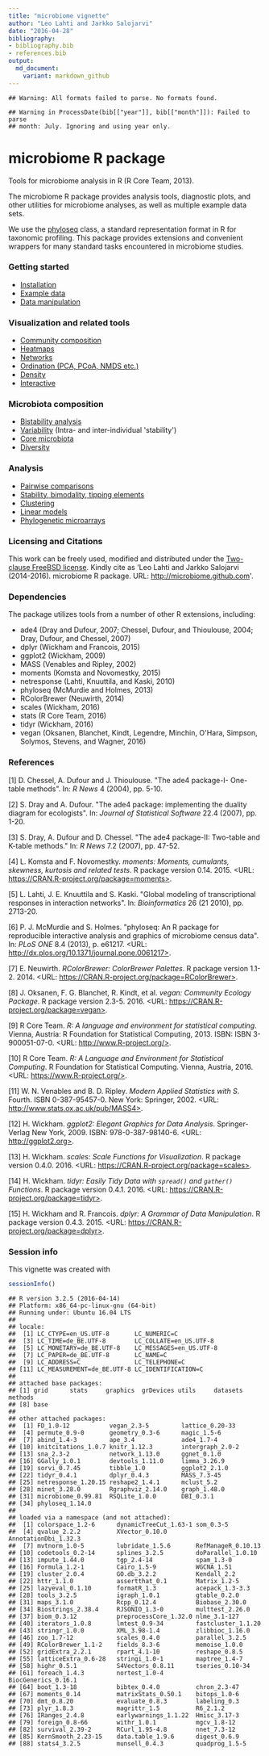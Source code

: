 ```yaml
---
title: "microbiome vignette"
author: "Leo Lahti and Jarkko Salojarvi"
date: "2016-04-28"
bibliography: 
- bibliography.bib
- references.bib
output: 
  md_document:
    variant: markdown_github
---
```

<!--
  %\VignetteEngine{knitr::rmarkdown}
  %\VignetteIndexEntry{microbiome tutorial}
  %\usepackage[utf8]{inputenc}
-->


```
## Warning: All formats failed to parse. No formats found.
```

```
## Warning in ProcessDate(bib[["year"]], bib[["month"]]): Failed to parse
## month: July. Ignoring and using year only.
```


microbiome R package
===========

Tools for microbiome analysis in R (R Core Team, 2013).

The microbiome R package provides analysis tools, diagnostic plots,
and other utilities for microbiome analyses, as well as multiple
example data sets.

We use the [phyloseq](http://joey711.github.io/phyloseq/import-data)
class, a standard representation format in R for taxonomic
profiling. This package provides extensions and convenient wrappers
for many standard tasks encountered in microbiome studies. 


### Getting started

* [Installation](Template.md) 
* [Example data](Data.md)
* [Data manipulation](Preprocessing.md)


### Visualization and related tools

* [Community composition](Composition.md)
* [Heatmaps](Heatmap.md)
* [Networks](Networks.md)
* [Ordination (PCA, PCoA, NMDS etc.)](Ordination.md)
* [Density](Density.md)
* [Interactive](Interactive.md)


### Microbiota composition

* [Bistability analysis](Stability.md)
* [Variability](Variability.md) (Intra- and inter-individual 'stability')
* [Core microbiota](Core.md)
* [Diversity](Diversity.md)


### Analysis

* [Pairwise comparisons](Comparisons.md)
* [Stability, bimodality, tipping elements](Stability.md)
* [Clustering](Clustering.md)
* [Linear models](limma.md)
* [Phylogenetic microarrays](HITChip.Rmd)


### Licensing and Citations

This work can be freely used, modified and distributed under the
[Two-clause FreeBSD
license](http://en.wikipedia.org/wiki/BSD\_licenses). Kindly cite as
'Leo Lahti and Jarkko Salojarvi (2014-2016). microbiome R
package. URL: http://microbiome.github.com'.


### Dependencies

The package utilizes tools from a number of other R extensions,
including:

 * ade4 (Dray and Dufour, 2007; Chessel, Dufour, and Thioulouse, 2004; Dray, Dufour, and Chessel, 2007)
 * dplyr (Wickham and Francois, 2015)  
 * ggplot2 (Wickham, 2009)
 * MASS (Venables and Ripley, 2002)
 * moments (Komsta and Novomestky, 2015)
 * netresponse (Lahti, Knuuttila, and Kaski, 2010) 
 * phyloseq (McMurdie and Holmes, 2013)
 * RColorBrewer (Neuwirth, 2014)
 * scales (Wickham, 2016)
 * stats (R Core Team, 2016)
 * tidyr (Wickham, 2016)
 * vegan (Oksanen, Blanchet, Kindt, Legendre, Minchin, O'Hara, Simpson, Solymos, Stevens, and Wagner, 2016)


### References



[1] D. Chessel, A. Dufour and J. Thioulouse. "The ade4 package-I-
One-table methods". In: _R News_ 4 (2004), pp. 5-10.

[2] S. Dray and A. Dufour. "The ade4 package: implementing the
duality diagram for ecologists". In: _Journal of Statistical
Software_ 22.4 (2007), pp. 1-20.

[3] S. Dray, A. Dufour and D. Chessel. "The ade4 package-II:
Two-table and K-table methods." In: _R News_ 7.2 (2007), pp.
47-52.

[4] L. Komsta and F. Novomestky. _moments: Moments, cumulants,
skewness, kurtosis and related tests_. R package version 0.14.
2015. <URL: https://CRAN.R-project.org/package=moments>.

[5] L. Lahti, J. E. Knuuttila and S. Kaski. "Global modeling of
transcriptional responses in interaction networks". In:
_Bioinformatics_ 26 (21 2010), pp. 2713-20.

[6] P. J. McMurdie and S. Holmes. "phyloseq: An R package for
reproducible interactive analysis and graphics of microbiome
census data". In: _PLoS ONE_ 8.4 (2013), p. e61217. <URL:
http://dx.plos.org/10.1371/journal.pone.0061217>.

[7] E. Neuwirth. _RColorBrewer: ColorBrewer Palettes_. R package
version 1.1-2. 2014. <URL:
https://CRAN.R-project.org/package=RColorBrewer>.

[8] J. Oksanen, F. G. Blanchet, R. Kindt, et al. _vegan: Community
Ecology Package_. R package version 2.3-5. 2016. <URL:
https://CRAN.R-project.org/package=vegan>.

[9] R Core Team. _R: A language and environment for statistical
computing_. Vienna, Austria: R Foundation for Statistical
Computing, 2013. ISBN: ISBN 3-900051-07-0. <URL:
http://www.R-project.org/>.

[10] R Core Team. _R: A Language and Environment for Statistical
Computing_. R Foundation for Statistical Computing. Vienna,
Austria, 2016. <URL: https://www.R-project.org/>.

[11] W. N. Venables and B. D. Ripley. _Modern Applied Statistics
with S_. Fourth. ISBN 0-387-95457-0. New York: Springer, 2002.
<URL: http://www.stats.ox.ac.uk/pub/MASS4>.

[12] H. Wickham. _ggplot2: Elegant Graphics for Data Analysis_.
Springer-Verlag New York, 2009. ISBN: 978-0-387-98140-6. <URL:
http://ggplot2.org>.

[13] H. Wickham. _scales: Scale Functions for Visualization_. R
package version 0.4.0. 2016. <URL:
https://CRAN.R-project.org/package=scales>.

[14] H. Wickham. _tidyr: Easily Tidy Data with `spread()` and
`gather()` Functions_. R package version 0.4.1. 2016. <URL:
https://CRAN.R-project.org/package=tidyr>.

[15] H. Wickham and R. Francois. _dplyr: A Grammar of Data
Manipulation_. R package version 0.4.3. 2015. <URL:
https://CRAN.R-project.org/package=dplyr>.

### Session info

This vignette was created with


```r
sessionInfo()
```

```
## R version 3.2.5 (2016-04-14)
## Platform: x86_64-pc-linux-gnu (64-bit)
## Running under: Ubuntu 16.04 LTS
## 
## locale:
##  [1] LC_CTYPE=en_US.UTF-8       LC_NUMERIC=C              
##  [3] LC_TIME=de_BE.UTF-8        LC_COLLATE=en_US.UTF-8    
##  [5] LC_MONETARY=de_BE.UTF-8    LC_MESSAGES=en_US.UTF-8   
##  [7] LC_PAPER=de_BE.UTF-8       LC_NAME=C                 
##  [9] LC_ADDRESS=C               LC_TELEPHONE=C            
## [11] LC_MEASUREMENT=de_BE.UTF-8 LC_IDENTIFICATION=C       
## 
## attached base packages:
## [1] grid      stats     graphics  grDevices utils     datasets  methods  
## [8] base     
## 
## other attached packages:
##  [1] FD_1.0-12           vegan_2.3-5         lattice_0.20-33    
##  [4] permute_0.9-0       geometry_0.3-6      magic_1.5-6        
##  [7] abind_1.4-3         ape_3.4             ade4_1.7-4         
## [10] knitcitations_1.0.7 knitr_1.12.3        intergraph_2.0-2   
## [13] sna_2.3-2           network_1.13.0      ggnet_0.1.0        
## [16] GGally_1.0.1        devtools_1.11.0     limma_3.26.9       
## [19] sorvi_0.7.45        tibble_1.0          ggplot2_2.1.0      
## [22] tidyr_0.4.1         dplyr_0.4.3         MASS_7.3-45        
## [25] netresponse_1.20.15 reshape2_1.4.1      mclust_5.2         
## [28] minet_3.28.0        Rgraphviz_2.14.0    graph_1.48.0       
## [31] microbiome_0.99.81  RSQLite_1.0.0       DBI_0.3.1          
## [34] phyloseq_1.14.0    
## 
## loaded via a namespace (and not attached):
##  [1] colorspace_1.2-6      dynamicTreeCut_1.63-1 som_0.3-5            
##  [4] qvalue_2.2.2          XVector_0.10.0        AnnotationDbi_1.32.3 
##  [7] mvtnorm_1.0-5         lubridate_1.5.6       RefManageR_0.10.13   
## [10] codetools_0.2-14      splines_3.2.5         doParallel_1.0.10    
## [13] impute_1.44.0         tgp_2.4-14            spam_1.3-0           
## [16] Formula_1.2-1         Cairo_1.5-9           WGCNA_1.51           
## [19] cluster_2.0.4         GO.db_3.2.2           Kendall_2.2          
## [22] httr_1.1.0            assertthat_0.1        Matrix_1.2-5         
## [25] lazyeval_0.1.10       formatR_1.3           acepack_1.3-3.3      
## [28] tools_3.2.5           igraph_1.0.1          gtable_0.2.0         
## [31] maps_3.1.0            Rcpp_0.12.4           Biobase_2.30.0       
## [34] Biostrings_2.38.4     RJSONIO_1.3-0         multtest_2.26.0      
## [37] biom_0.3.12           preprocessCore_1.32.0 nlme_3.1-127         
## [40] iterators_1.0.8       lmtest_0.9-34         fastcluster_1.1.20   
## [43] stringr_1.0.0         XML_3.98-1.4          zlibbioc_1.16.0      
## [46] zoo_1.7-12            scales_0.4.0          parallel_3.2.5       
## [49] RColorBrewer_1.1-2    fields_8.3-6          memoise_1.0.0        
## [52] gridExtra_2.2.1       rpart_4.1-10          reshape_0.8.5        
## [55] latticeExtra_0.6-28   stringi_1.0-1         maptree_1.4-7        
## [58] highr_0.5.1           S4Vectors_0.8.11      tseries_0.10-34      
## [61] foreach_1.4.3         nortest_1.0-4         BiocGenerics_0.16.1  
## [64] boot_1.3-18           bibtex_0.4.0          chron_2.3-47         
## [67] moments_0.14          matrixStats_0.50.1    bitops_1.0-6         
## [70] dmt_0.8.20            evaluate_0.8.3        labeling_0.3         
## [73] plyr_1.8.3            magrittr_1.5          R6_2.1.2             
## [76] IRanges_2.4.8         earlywarnings_1.1.22  Hmisc_3.17-3         
## [79] foreign_0.8-66        withr_1.0.1           mgcv_1.8-12          
## [82] survival_2.39-2       RCurl_1.95-4.8        nnet_7.3-12          
## [85] KernSmooth_2.23-15    data.table_1.9.6      digest_0.6.9         
## [88] stats4_3.2.5          munsell_0.4.3         quadprog_1.5-5
```




